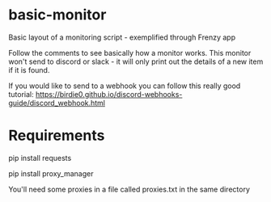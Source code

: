 # basic-monitor
Basic layout of a monitoring script - exemplified through Frenzy app

Follow the comments to see basically how a monitor works. This monitor won't send to discord or slack - it will only print out the details of a new item if it is found.

If you would like to send to a webhook you can follow this really good tutorial:
https://birdie0.github.io/discord-webhooks-guide/discord_webhook.html

# Requirements
pip install requests

pip install proxy_manager


You'll need some proxies in a file called proxies.txt in the same directory
